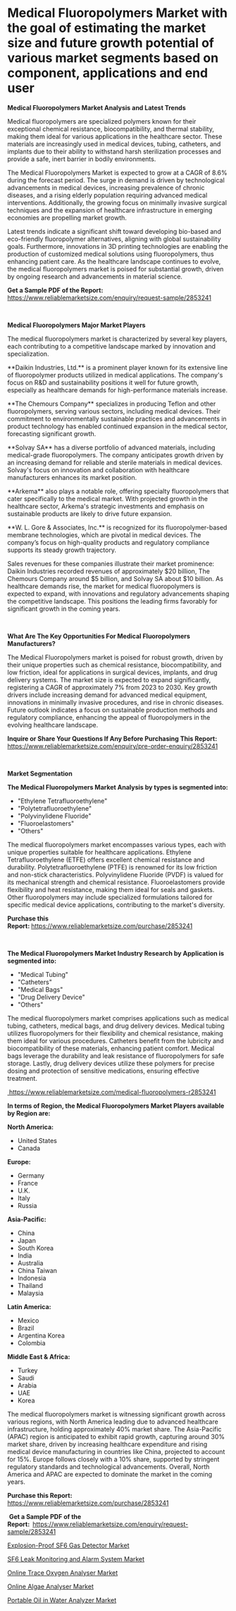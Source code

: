 <p><h1>Medical Fluoropolymers Market with the goal of estimating the market size and future growth potential of various market segments based on component, applications and end user</h1></p><p><strong>Medical Fluoropolymers Market Analysis and Latest Trends</strong></p>
<p><p>Medical fluoropolymers are specialized polymers known for their exceptional chemical resistance, biocompatibility, and thermal stability, making them ideal for various applications in the healthcare sector. These materials are increasingly used in medical devices, tubing, catheters, and implants due to their ability to withstand harsh sterilization processes and provide a safe, inert barrier in bodily environments.</p><p>The Medical Fluoropolymers Market is expected to grow at a CAGR of 8.6% during the forecast period. The surge in demand is driven by technological advancements in medical devices, increasing prevalence of chronic diseases, and a rising elderly population requiring advanced medical interventions. Additionally, the growing focus on minimally invasive surgical techniques and the expansion of healthcare infrastructure in emerging economies are propelling market growth.</p><p>Latest trends indicate a significant shift toward developing bio-based and eco-friendly fluoropolymer alternatives, aligning with global sustainability goals. Furthermore, innovations in 3D printing technologies are enabling the production of customized medical solutions using fluoropolymers, thus enhancing patient care. As the healthcare landscape continues to evolve, the medical fluoropolymers market is poised for substantial growth, driven by ongoing research and advancements in material science.</p></p>
<p><strong>Get a Sample PDF of the Report:&nbsp;</strong> <a href="https://www.reliablemarketsize.com/enquiry/request-sample/2853241?utm_campaign=1836&utm_medium=2&utm_source=Github&utm_content=ia&utm_term=11032025&utm_id=medical-fluoropolymers">https://www.reliablemarketsize.com/enquiry/request-sample/2853241</a></p>
<p>&nbsp;</p>
<p><strong>Medical Fluoropolymers Major Market Players</strong></p>
<p><p>The medical fluoropolymers market is characterized by several key players, each contributing to a competitive landscape marked by innovation and specialization. </p><p>**Daikin Industries, Ltd.** is a prominent player known for its extensive line of fluoropolymer products utilized in medical applications. The company's focus on R&D and sustainability positions it well for future growth, especially as healthcare demands for high-performance materials increase.</p><p>**The Chemours Company** specializes in producing Teflon and other fluoropolymers, serving various sectors, including medical devices. Their commitment to environmentally sustainable practices and advancements in product technology has enabled continued expansion in the medical sector, forecasting significant growth.</p><p>**Solvay SA** has a diverse portfolio of advanced materials, including medical-grade fluoropolymers. The company anticipates growth driven by an increasing demand for reliable and sterile materials in medical devices. Solvay's focus on innovation and collaboration with healthcare manufacturers enhances its market position.</p><p>**Arkema** also plays a notable role, offering specialty fluoropolymers that cater specifically to the medical market. With projected growth in the healthcare sector, Arkema's strategic investments and emphasis on sustainable products are likely to drive future expansion.</p><p>**W. L. Gore & Associates, Inc.** is recognized for its fluoropolymer-based membrane technologies, which are pivotal in medical devices. The company’s focus on high-quality products and regulatory compliance supports its steady growth trajectory.</p><p>Sales revenues for these companies illustrate their market prominence: Daikin Industries recorded revenues of approximately $20 billion, The Chemours Company around $5 billion, and Solvay SA about $10 billion. As healthcare demands rise, the market for medical fluoropolymers is expected to expand, with innovations and regulatory advancements shaping the competitive landscape. This positions the leading firms favorably for significant growth in the coming years.</p></p>
<p>&nbsp;</p>
<p><strong>What Are The Key Opportunities For Medical Fluoropolymers Manufacturers?</strong></p>
<p><p>The Medical Fluoropolymers market is poised for robust growth, driven by their unique properties such as chemical resistance, biocompatibility, and low friction, ideal for applications in surgical devices, implants, and drug delivery systems. The market size is expected to expand significantly, registering a CAGR of approximately 7% from 2023 to 2030. Key growth drivers include increasing demand for advanced medical equipment, innovations in minimally invasive procedures, and rise in chronic diseases. Future outlook indicates a focus on sustainable production methods and regulatory compliance, enhancing the appeal of fluoropolymers in the evolving healthcare landscape.</p></p>
<p><strong>Inquire or Share Your Questions If Any Before Purchasing This Report:</strong> <a href="https://www.reliablemarketsize.com/enquiry/pre-order-enquiry/2853241?utm_campaign=1836&utm_medium=2&utm_source=Github&utm_content=ia&utm_term=11032025&utm_id=medical-fluoropolymers">https://www.reliablemarketsize.com/enquiry/pre-order-enquiry/2853241</a></p>
<p>&nbsp;</p>
<p><strong>Market Segmentation</strong></p>
<p><strong>The Medical Fluoropolymers Market Analysis by types is segmented into:</strong></p>
<p><ul><li>"Ethylene Tetrafluoroethylene"</li><li>"Polytetrafluoroethylene"</li><li>"Polyvinylidene Fluoride"</li><li>"Fluoroelastomers"</li><li>"Others"</li></ul></p>
<p><p>The medical fluoropolymers market encompasses various types, each with unique properties suitable for healthcare applications. Ethylene Tetrafluoroethylene (ETFE) offers excellent chemical resistance and durability. Polytetrafluoroethylene (PTFE) is renowned for its low friction and non-stick characteristics. Polyvinylidene Fluoride (PVDF) is valued for its mechanical strength and chemical resistance. Fluoroelastomers provide flexibility and heat resistance, making them ideal for seals and gaskets. Other fluoropolymers may include specialized formulations tailored for specific medical device applications, contributing to the market's diversity.</p></p>
<p><strong>Purchase this Report:&nbsp;</strong><a href="https://www.reliablemarketsize.com/purchase/2853241?utm_campaign=1836&utm_medium=2&utm_source=Github&utm_content=ia&utm_term=11032025&utm_id=medical-fluoropolymers">https://www.reliablemarketsize.com/purchase/2853241</a></p>
<p>&nbsp;</p>
<p><strong>The Medical Fluoropolymers Market Industry Research by Application is segmented into:</strong></p>
<p><ul><li>"Medical Tubing"</li><li>"Catheters"</li><li>"Medical Bags"</li><li>"Drug Delivery Device"</li><li>"Others"</li></ul></p>
<p><p>The medical fluoropolymers market comprises applications such as medical tubing, catheters, medical bags, and drug delivery devices. Medical tubing utilizes fluoropolymers for their flexibility and chemical resistance, making them ideal for various procedures. Catheters benefit from the lubricity and biocompatibility of these materials, enhancing patient comfort. Medical bags leverage the durability and leak resistance of fluoropolymers for safe storage. Lastly, drug delivery devices utilize these polymers for precise dosing and protection of sensitive medications, ensuring effective treatment.</p></p>
<p><a href="https://www.reliablemarketsize.com/medical-fluoropolymers-r2853241?utm_campaign=1836&utm_medium=2&utm_source=Github&utm_content=ia&utm_term=11032025&utm_id=medical-fluoropolymers">&nbsp;https://www.reliablemarketsize.com/medical-fluoropolymers-r2853241</a></p>
<p><strong>In terms of Region, the Medical Fluoropolymers Market Players available by Region are:</strong></p>
<p>
    <p> <strong> North America: </strong>
        <ul>
            <li>United States</li>
            <li>Canada</li>
        </ul>
        </p> 
    <p> <strong> Europe: </strong>
        <ul>
            <li>Germany</li>
            <li>France</li>
            <li>U.K.</li>
            <li>Italy</li>
            <li>Russia</li>
        </ul>
        </p> 
    <p> <strong> Asia-Pacific: </strong>
        <ul>
            <li>China</li>
            <li>Japan</li>
            <li>South Korea</li>
            <li>India</li>
            <li>Australia</li>
            <li>China Taiwan</li>
            <li>Indonesia</li>
            <li>Thailand</li>
            <li>Malaysia</li>
        </ul>
        </p> 
    <p> <strong> Latin America: </strong>
        <ul>
            <li>Mexico</li>
            <li>Brazil</li>
            <li>Argentina Korea</li>
            <li>Colombia</li>
        </ul>
        </p> 
    <p> <strong> Middle East & Africa: </strong>
        <ul>
            <li>Turkey</li>
            <li>Saudi</li>
            <li>Arabia</li>
            <li>UAE</li>
            <li>Korea</li>
        </ul>
    </p>
    </p>
<p><p>The medical fluoropolymers market is witnessing significant growth across various regions, with North America leading due to advanced healthcare infrastructure, holding approximately 40% market share. The Asia-Pacific (APAC) region is anticipated to exhibit rapid growth, capturing around 30% market share, driven by increasing healthcare expenditure and rising medical device manufacturing in countries like China, projected to account for 15%. Europe follows closely with a 10% share, supported by stringent regulatory standards and technological advancements. Overall, North America and APAC are expected to dominate the market in the coming years.</p></p>
<p><strong>Purchase this Report: </strong><a href="https://www.reliablemarketsize.com/purchase/2853241?utm_campaign=1836&utm_medium=2&utm_source=Github&utm_content=ia&utm_term=11032025&utm_id=medical-fluoropolymers">https://www.reliablemarketsize.com/purchase/2853241</a></p>
<p>&nbsp;<strong>Get a Sample PDF of the Report:&nbsp;&nbsp;</strong><a href="https://www.reliablemarketsize.com/enquiry/request-sample/2853241?utm_campaign=1836&utm_medium=2&utm_source=Github&utm_content=ia&utm_term=11032025&utm_id=medical-fluoropolymers">https://www.reliablemarketsize.com/enquiry/request-sample/2853241</a></p>
<p><strong></strong></p>
<p><p><a href="https://github.com/nsmifidget3/Market-Research-Report-List-1/blob/main/explosion-proof-sf6-gas-detector-market.md?utm_campaign=1836&utm_medium=2&utm_source=Github&utm_content=ia&utm_term=11032025&utm_id=medical-fluoropolymers">Explosion-Proof SF6 Gas Detector Market</a></p><p><a href="https://github.com/motosyuliq/Market-Research-Report-List-1/blob/main/sf6-leak-monitoring-and-alarm-system-market.md?utm_campaign=1836&utm_medium=2&utm_source=Github&utm_content=ia&utm_term=11032025&utm_id=medical-fluoropolymers">SF6 Leak Monitoring and Alarm System Market</a></p><p><a href="https://github.com/muskoaizahfi/Market-Research-Report-List-1/blob/main/online-trace-oxygen-analyser-market.md?utm_campaign=1836&utm_medium=2&utm_source=Github&utm_content=ia&utm_term=11032025&utm_id=medical-fluoropolymers">Online Trace Oxygen Analyser Market</a></p><p><a href="https://github.com/lotoahshaiek/Market-Research-Report-List-1/blob/main/online-algae-analyser-market.md?utm_campaign=1836&utm_medium=2&utm_source=Github&utm_content=ia&utm_term=11032025&utm_id=medical-fluoropolymers">Online Algae Analyser Market</a></p><p><a href="https://github.com/thapabylers2/Market-Research-Report-List-1/blob/main/portable-oil-in-water-analyzer-market.md?utm_campaign=1836&utm_medium=2&utm_source=Github&utm_content=ia&utm_term=11032025&utm_id=medical-fluoropolymers">Portable Oil in Water Analyzer Market</a></p></p>